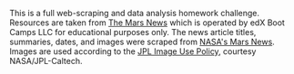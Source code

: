 This is a full web-scraping and data analysis homework challenge. Resources are taken from [The Mars News](https://static.bc-edx.com/data/web/mars_news/index.html) which is operated by edX Boot Camps LLC for educational purposes only. The news article titles, summaries, dates, and images were scraped from [NASA's Mars News](https://science.nasa.gov/mars/). Images are used according to the [JPL Image Use Policy](https://www.jpl.nasa.gov/jpl-image-use-policy), courtesy NASA/JPL-Caltech.
